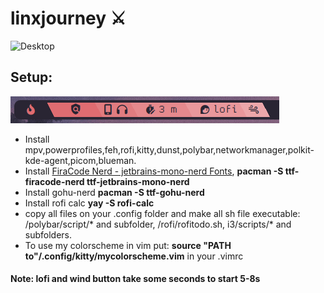 # linxjourney ⚔️
![Desktop](unito.png)
## Setup: 
![Desktop](bar1.png)
* Install mpv,powerprofiles,feh,rofi,kitty,dunst,polybar,networkmanager,polkit-kde-agent,picom,blueman.
* Install [FiraCode Nerd - jetbrains-mono-nerd Fonts](https://www.nerdfonts.com/font-downloads), **pacman -S ttf-firacode-nerd ttf-jetbrains-mono-nerd**
* Install gohu-nerd **pacman -S ttf-gohu-nerd**
* Install rofi calc **yay -S rofi-calc**
* copy all files on your .config folder and make all sh file executable: /polybar/script/* and subfolder, /rofi/rofitodo.sh, i3/scripts/* and subfolders.
* To use my colorscheme in vim put:  **source "PATH to"/.config/kitty/mycolorscheme.vim** in your .vimrc

#### Note: lofi and wind button take some seconds to start 5-8s
